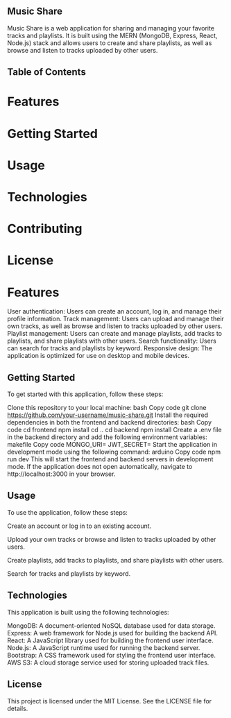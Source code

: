 ## Music Share
Music Share is a web application for sharing and managing your favorite tracks and playlists. It is built using the MERN (MongoDB, Express, React, Node.js) stack and allows users to create and share playlists, as well as browse and listen to tracks uploaded by other users.

## Table of Contents
# Features
# Getting Started
# Usage
# Technologies
# Contributing
# License
# Features
User authentication: Users can create an account, log in, and manage their profile information.
Track management: Users can upload and manage their own tracks, as well as browse and listen to tracks uploaded by other users.
Playlist management: Users can create and manage playlists, add tracks to playlists, and share playlists with other users.
Search functionality: Users can search for tracks and playlists by keyword.
Responsive design: The application is optimized for use on desktop and mobile devices.
## Getting Started
To get started with this application, follow these steps:

Clone this repository to your local machine:
bash
Copy code
git clone https://github.com/your-username/music-share.git
Install the required dependencies in both the frontend and backend directories:
bash
Copy code
cd frontend
npm install
cd ..
cd backend
npm install
Create a .env file in the backend directory and add the following environment variables:
makefile
Copy code
MONGO_URI=<your MongoDB connection string>
JWT_SECRET=<your JWT secret>
Start the application in development mode using the following command:
arduino
Copy code
npm run dev
This will start the frontend and backend servers in development mode. If the application does not open automatically, navigate to http://localhost:3000 in your browser.

## Usage
To use the application, follow these steps:

Create an account or log in to an existing account.

Upload your own tracks or browse and listen to tracks uploaded by other users.

Create playlists, add tracks to playlists, and share playlists with other users.

Search for tracks and playlists by keyword.

## Technologies
This application is built using the following technologies:

MongoDB: A document-oriented NoSQL database used for data storage.
Express: A web framework for Node.js used for building the backend API.
React: A JavaScript library used for building the frontend user interface.
Node.js: A JavaScript runtime used for running the backend server.
Bootstrap: A CSS framework used for styling the frontend user interface.
AWS S3: A cloud storage service used for storing uploaded track files.
## License
This project is licensed under the MIT License. See the LICENSE file for details.